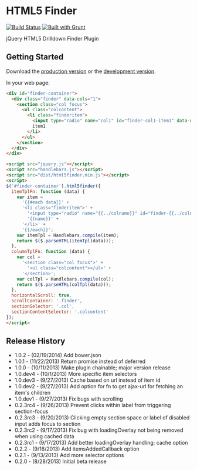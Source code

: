 # HTML5 Finder

[![Build Status](https://travis-ci.org/jgerigmeyer/jquery-html5finder.svg?branch=master)](https://travis-ci.org/jgerigmeyer/jquery-html5finder)
[![Built with Grunt](https://cdn.gruntjs.com/builtwith.png)](http://gruntjs.com/)

jQuery HTML5 Drilldown Finder Plugin

## Getting Started

Download the [production version][min] or the [development version][max].

[min]: https://raw.github.com/jgerigmeyer/jquery-html5finder/master/dist/html5finder.min.js
[max]: https://raw.github.com/jgerigmeyer/jquery-html5finder/master/dist/html5finder.js

In your web page:

```html
<div id="finder-container">
  <div class="finder" data-cols="1">
    <section class="col focus">
      <ul class="colcontent">
        <li class="finderitem">
          <input type="radio" name="col1" id="finder-col1-item1" data-url="/ajax/url?parent=item1" data-children="true" class="finderinput">
          item1
        </li>
      </ul>
    </section>
  </div>
</div>

<script src="jquery.js"></script>
<script src="handlebars.js"></script>
<script src="dist/html5finder.min.js"></script>
<script>
$('#finder-container').html5finder({
  itemTplFn: function (data) {
    var item =
      '{{#each data}}' +
      '<li class="finderitem">' +
        '<input type="radio" name="{{../colname}}" id="finder-{{../colname}}-{{id}}" data-url="/ajax/url?parent={{id}}" data-children="{{has_children}}" class="finderinput">' +
        '{{name}}' +
      '</li>' +
      '{{/each}}';
    var itemTpl = Handlebars.compile(item);
    return $($.parseHTML(itemTpl(data)));
  },
  columnTplFn: function (data) {
    var col =
      '<section class="col focus">' +
        '<ul class="colcontent"></ul>' +
      '</section>';
    var colTpl = Handlebars.compile(col);
    return $($.parseHTML(colTpl(data)));
  },
  horizontalScroll: true,
  scrollContainer: '.finder',
  sectionSelector: '.col',
  sectionContentSelector: '.colcontent'
});
</script>
```

## Release History

* 1.0.2 - (02/19/2014) Add bower.json
* 1.0.1 - (11/22/2013) Return promise instead of deferred
* 1.0.0 - (10/11/2013) Make plugin chainable; major version release
* 1.0.dev4 - (10/1/2013) More specific item selectors
* 1.0.dev3 - (9/27/2013) Cache based on url instead of item id
* 1.0.dev2 - (9/27/2013) Add option for fn to get ajax-url for fetching an item's children
* 1.0.dev1 - (9/27/2013) Fix bugs with scrolling
* 0.2.3rc4 - (9/26/2013) Prevent clicks within label from triggering section-focus
* 0.2.3rc3 - (9/20/2013) Clicking empty section space or label of disabled input adds focus to section
* 0.2.3rc2 - (9/17/2013) Fix bug with loadingOverlay not being removed when using cached data
* 0.2.3rc1 - (9/17/2013) Add better loadingOverlay handling; cache option
* 0.2.2 - (9/16/2013) Add itemsAddedCallback option
* 0.2.1 - (9/13/2013) Add more selector options
* 0.2.0 - (8/28/2013) Initial beta release
